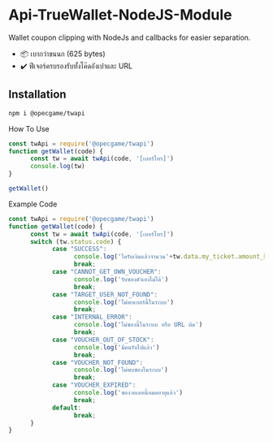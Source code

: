 # Api-TrueWallet-NodeJS-Module
Wallet coupon clipping with NodeJs and callbacks for easier separation.

+ 📦 เบากว่าขนนก (625 bytes)
+ ✔️ ฟีเจอร์ครบรองรับทั้งโค๊ดอังเปาและ URL

## Installation
```sh
npm i @opecgame/twapi
```

How To Use

```js
const twApi = require('@opecgame/twapi')
function getWallet(code) {
      const tw = await twApi(code, '[เบอร์โทร]')
      console.log(tw)
}

getWallet()
```

Example Code
```js
const twApi = require('@opecgame/twapi')
function getWallet(code) {
      const tw = await twApi(code, '[เบอร์โทร]')
      switch (tw.status.code) {
            case "SUCCESS":
                  console.log('ไดรับเงินแล้วจำนวน'+tw.data.my_ticket.amount_baht)
                  break;
            case "CANNOT_GET_OWN_VOUCHER":
                  console.log('รับซองตัวเองไม่ได้')
                  break;
            case "TARGET_USER_NOT_FOUND":
                  console.log('ไม่พบเบอร์นี้ในระบบ')
                  break;
            case "INTERNAL_ERROR":
                  console.log('ไม่ซองนี้ในระบบ หรือ URL ผิด')
                  break;
            case "VOUCHER_OUT_OF_STOCK":
                  console.log('มีคนรับไปแล้ว')
                  break;
            case "VOUCHER_NOT_FOUND":
                  console.log('ไม่พบซองในระบบ')
                  break;
            case "VOUCHER_EXPIRED":
                  console.log('ซองวอเลทนี้หมดอายุแล้ว')
                  break;
            default:
                  break;
      }
}
```
